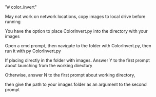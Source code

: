 "# color_invert" 

May not work on network locations, copy images to local drive before running

You have the option to place ColorInvert.py into the directory with your images

Open a cmd prompt, then navigate to the folder with ColorInvert.py, then run it with py ColorInvert.py

If placing directly in the folder with images. Answer Y to the first prompt about launching from the working directory

Otherwise, answer N to the first prompt about working directory,

then give the path to your images folder as an argument to the second prompt
